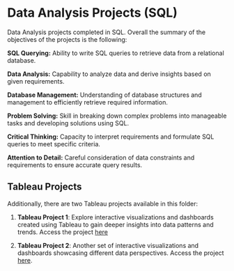# Data Analysis Projects (SQL)
Data Analysis projects completed in SQL. Overall the summary of the objectives of the projects is the following:

**SQL Querying:** Ability to write SQL queries to retrieve data from a relational database.

**Data Analysis:** Capability to analyze data and derive insights based on given requirements.

**Database Management:** Understanding of database structures and management to efficiently retrieve required information.

**Problem Solving:** Skill in breaking down complex problems into manageable tasks and developing solutions using SQL.

**Critical Thinking:** Capacity to interpret requirements and formulate SQL queries to meet specific criteria.

**Attention to Detail:** Careful consideration of data constraints and requirements to ensure accurate query results.

## Tableau Projects

Additionally, there are two Tableau projects available in this folder:

1. **Tableau Project 1**: Explore interactive visualizations and dashboards created using Tableau to gain deeper insights into data patterns and trends. Access the project [here](https://public.tableau.com/views/Capstone1_16785918659410/Dashboard1?:language=en-US&:sid=&:display_count=n&:origin=viz_share_link)

2. **Tableau Project 2**: Another set of interactive visualizations and dashboards showcasing different data perspectives. Access the project [here](https://public.tableau.com/views/Dashboard2_16766832909390/Story1?:language=en-US&:sid=&:display_count=n&:origin=viz_share_link).
